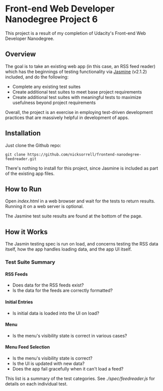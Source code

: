 # Front-end Web Developer Nanodegree Project 6
This project is a result of my completion of Udacity's Front-end Web Developer
 Nanodegree.

## Overview

The goal is to take an existing web app (in this case, an RSS feed reader) which has the beginnings of testing functionality via [Jasmine](http://jasmine.github.io/) (v2.1.2) included, and do the following:

- Complete any existing test suites
- Create additional test suites to meet base project requirements
- Create additional test suites with meaningful tests to maximize usefulness beyond project requirements

Overall, the project is an exercise in employing test-driven development practices that are massively helpful in development of apps.

## Installation
Just clone the Github repo:

`git clone https://github.com/nicksorrell/frontend-nanodegree-feedreader.git`

There's nothing to install for this project, since Jasmine is included as part of the existing app files.

## How to Run
Open _index.html_ in a web browser and wait for the tests to return results. Running it on a web server is optional.

The Jasmine test suite results are found at the bottom of the page.

## How it Works
The Jasmin testing spec is run on load, and concerns testing the RSS data itself, how the app handles loading data, and the app UI itself.

### Test Suite Summary

#### RSS Feeds
- Does data for the RSS feeds exist?
- Is the data for the feeds are correctly formatted?

#### Initial Entries
- Is initial data is loaded into the UI on load?

#### Menu
- Is the menu's visibility state is correct in various cases?

#### Menu Feed Selection
- Is the  menu's visibility state is correct?
- Is the UI is updated with new data?
- Does the app fail gracefully when it can't load a feed?

This list is a summary of the test categories. See _./spec/feedreader.js_ for details on each individual test.

